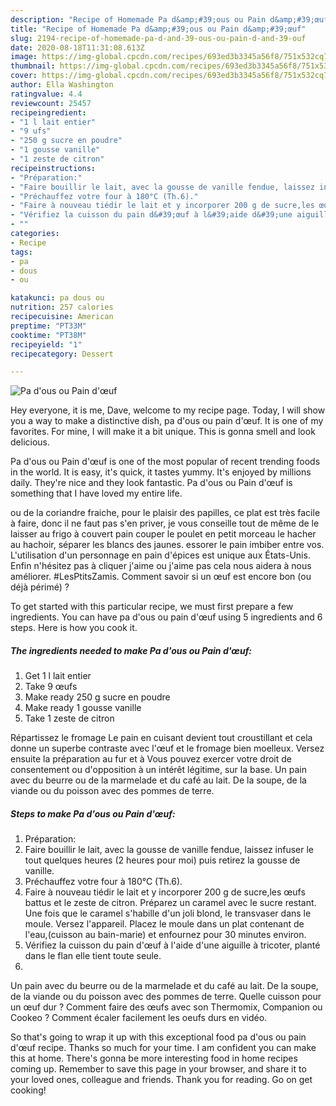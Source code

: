 ```yaml
---
description: "Recipe of Homemade Pa d&amp;#39;ous ou Pain d&amp;#39;œuf"
title: "Recipe of Homemade Pa d&amp;#39;ous ou Pain d&amp;#39;œuf"
slug: 2194-recipe-of-homemade-pa-d-and-39-ous-ou-pain-d-and-39-ouf
date: 2020-08-18T11:31:08.613Z
image: https://img-global.cpcdn.com/recipes/693ed3b3345a56f8/751x532cq70/pa-dous-ou-pain-doeuf-photo-principale-de-la-recette.jpg
thumbnail: https://img-global.cpcdn.com/recipes/693ed3b3345a56f8/751x532cq70/pa-dous-ou-pain-doeuf-photo-principale-de-la-recette.jpg
cover: https://img-global.cpcdn.com/recipes/693ed3b3345a56f8/751x532cq70/pa-dous-ou-pain-doeuf-photo-principale-de-la-recette.jpg
author: Ella Washington
ratingvalue: 4.4
reviewcount: 25457
recipeingredient:
- "1 l lait entier"
- "9 ufs"
- "250 g sucre en poudre"
- "1 gousse vanille"
- "1 zeste de citron"
recipeinstructions:
- "Préparation:"
- "Faire bouillir le lait, avec la gousse de vanille fendue, laissez infuser le tout quelques heures (2 heures pour moi) puis retirez la gousse de vanille."
- "Préchauffez votre four à 180°C (Th.6)."
- "Faire à nouveau tiédir le lait et y incorporer 200 g de sucre,les œufs battus et le zeste de citron. Préparez un caramel avec le sucre restant. Une fois que le caramel s&#39;habille d&#39;un joli blond, le transvaser dans le moule. Versez l&#39;appareil. Placez le moule dans un plat contenant de l&#39;eau,(cuisson au bain-marie) et enfournez pour 30 minutes environ."
- "Vérifiez la cuisson du pain d&#39;œuf à l&#39;aide d&#39;une aiguille à tricoter, planté dans le flan elle tient toute seule."
- ""
categories:
- Recipe
tags:
- pa
- dous
- ou

katakunci: pa dous ou 
nutrition: 257 calories
recipecuisine: American
preptime: "PT33M"
cooktime: "PT38M"
recipeyield: "1"
recipecategory: Dessert

---
```



![Pa d&#39;ous ou Pain d&#39;œuf](https://img-global.cpcdn.com/recipes/693ed3b3345a56f8/751x532cq70/pa-dous-ou-pain-doeuf-photo-principale-de-la-recette.jpg)

Hey everyone, it is me, Dave, welcome to my recipe page. Today, I will show you a way to make a distinctive dish, pa d&#39;ous ou pain d&#39;œuf. It is one of my favorites. For mine, I will make it a bit unique. This is gonna smell and look delicious.

Pa d&#39;ous ou Pain d&#39;œuf is one of the most popular of recent trending foods in the world. It is easy, it's quick, it tastes yummy. It's enjoyed by millions daily. They're nice and they look fantastic. Pa d&#39;ous ou Pain d&#39;œuf is something that I have loved my entire life.

ou de la coriandre fraiche, pour le plaisir des papilles, ce plat est très facile à faire, donc il ne faut pas s&#39;en priver, je vous conseille tout de même de le laisser au frigo à couvert pain couper le poulet en petit morceau le hacher au hachoir, séparer les blancs des jaunes. essorer le pain imbiber entre vos. L&#39;utilisation d&#39;un personnage en pain d&#39;épices est unique aux États-Unis. Enfin n&#39;hésitez pas à cliquer j&#39;aime ou j&#39;aime pas cela nous aidera à nous améliorer. #LesPtitsZamis. Comment savoir si un œuf est encore bon (ou déjà périmé) ?


To get started with this particular recipe, we must first prepare a few ingredients. You can have pa d&#39;ous ou pain d&#39;œuf using 5 ingredients and 6 steps. Here is how you cook it.

<!--inarticleads1-->

##### The ingredients needed to make Pa d&#39;ous ou Pain d&#39;œuf:

1. Get 1 l lait entier
1. Take 9 œufs
1. Make ready 250 g sucre en poudre
1. Make ready 1 gousse vanille
1. Take 1 zeste de citron


Répartissez le fromage Le pain en cuisant devient tout croustillant et cela donne un superbe contraste avec l&#39;œuf et le fromage bien moelleux. Versez ensuite la préparation au fur et à Vous pouvez exercer votre droit de consentement ou d&#39;opposition à un intérêt légitime, sur la base. Un pain avec du beurre ou de la marmelade et du café au lait. De la soupe, de la viande ou du poisson avec des pommes de terre. 

<!--inarticleads2-->

##### Steps to make Pa d&#39;ous ou Pain d&#39;œuf:

1. Préparation:
1. Faire bouillir le lait, avec la gousse de vanille fendue, laissez infuser le tout quelques heures (2 heures pour moi) puis retirez la gousse de vanille.
1. Préchauffez votre four à 180°C (Th.6).
1. Faire à nouveau tiédir le lait et y incorporer 200 g de sucre,les œufs battus et le zeste de citron. Préparez un caramel avec le sucre restant. Une fois que le caramel s&#39;habille d&#39;un joli blond, le transvaser dans le moule. Versez l&#39;appareil. Placez le moule dans un plat contenant de l&#39;eau,(cuisson au bain-marie) et enfournez pour 30 minutes environ.
1. Vérifiez la cuisson du pain d&#39;œuf à l&#39;aide d&#39;une aiguille à tricoter, planté dans le flan elle tient toute seule.
1. 


Un pain avec du beurre ou de la marmelade et du café au lait. De la soupe, de la viande ou du poisson avec des pommes de terre. Quelle cuisson pour un œuf dur ? Comment faire des œufs avec son Thermomix, Companion ou Cookeo ? Comment écaler facilement les oeufs durs en vidéo. 

So that's going to wrap it up with this exceptional food pa d&#39;ous ou pain d&#39;œuf recipe. Thanks so much for your time. I am confident you can make this at home. There's gonna be more interesting food in home recipes coming up. Remember to save this page in your browser, and share it to your loved ones, colleague and friends. Thank you for reading. Go on get cooking!
